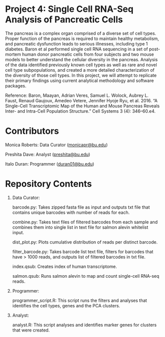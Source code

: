 # Project 4: Single Cell RNA-Seq Analysis of Pancreatic Cells

The pancreas is a complex organ comprised of a diverse set of cell types. Proper function of the pancreas is required to maintain healthy metabolism, and pancreatic dysfunction leads to serious illnesses, including type 1 diabetes. Baron et al performed single cell RNA sequencing in a set of post-mortem human donor pancreatic cells from four subjects and two mouse models to better understand the cellular diversity in the pancreas. Analysis of the data identified previously known cell types as well as rare and novel cell type subpopulations, and created a more detailed characterization of the diversity of those cell types. In this project, we will attempt to replicate their primary findings using current analytical methodology and software packages. 

Reference:
Baron, Maayan, Adrian Veres, Samuel L. Wolock, Aubrey L. Faust, Renaud Gaujoux, Amedeo Vetere, Jennifer Hyoje Ryu, et al. 2016. “A Single-Cell Transcriptomic Map of the Human and Mouse Pancreas Reveals Inter- and Intra-Cell Population Structure.” Cell Systems 3 (4): 346–60.e4.

# Contributors

Monica Roberts: Data Curator (monicapr@bu.edu)

Preshita Dave: Analyst (preshita@bu.edu)

Italo Duran: Programmer (duran01@bu.edu)

# Repository Contents

1. Data Curator:

    barcode.py: Takes zipped fasta file as input and outputs txt file that contains unique barcodes with number of reads for each.
    
    combine.py: Takes text files of filtered barcodes from each sample and combines them into single list in text file for salmon alevin whitelist input.
    
    dist_plot.py: Plots cumulative distribution of reads per distinct barcode.
    
    filter_barcode.py: Takes barcode list text file, filters for barcodes that have > 1000 reads, and outputs list of filtered barcodes in txt file.
    
    index.qsub: Creates index of human transcriptome.
    
    salmon.qsub: Runs salmon alevin to map and count single-cell RNA-seq reads.
    
2. Programmer:

    programmer_script.R: This script runs the filters and analyses that identifies the cell types, genes and the PCA clusters.
    
    
3. Analyst:

    analyst.R: This script analyses and identifies marker genes for clusters that were created. 

